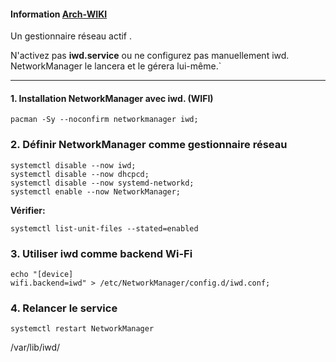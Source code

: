 #### Information [Arch-WIKI](https://wiki.archlinux.org/title/NetworkManager_(Fran%C3%A7ais))
Un gestionnaire réseau actif .

N'activez pas **iwd.service** ou ne configurez pas manuellement iwd. NetworkManager le lancera et le gérera lui-même.`

---------------------------------------------------------------------------------------------------------------------------------------------------

#### 1. Installation NetworkManager avec iwd. (WIFI)
``` 
pacman -Sy --noconfirm networkmanager iwd;
```

### 2. Définir NetworkManager comme gestionnaire réseau
``` 
systemctl disable --now iwd;
systemctl disable --now dhcpcd;
systemctl disable --now systemd-networkd;
systemctl enable --now NetworkManager;
``` 

**Vérifier:**
```
systemctl list-unit-files --stated=enabled
```

### 3. Utiliser iwd comme backend Wi-Fi
```
echo "[device]
wifi.backend=iwd" > /etc/NetworkManager/config.d/iwd.conf;
```

### 4. Relancer le service 
``` 
systemctl restart NetworkManager 
``` 

/var/lib/iwd/
